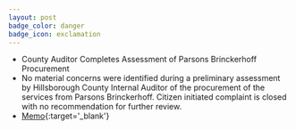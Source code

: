 ```yaml
---
layout: post
badge_color: danger
badge_icon: exclamation
---
```


* County Auditor Completes Assessment of Parsons Brinckerhoff Procurement 
* No material concerns were identified during a preliminary assessment by Hillsborough County Internal Auditor of the procurement of the services from Parsons Brinckerhoff. Citizen initiated complaint is closed with no recommendation for further review.
* [Memo](http://www.hillsboroughcounty.org/DocumentCenter/View/16755){:target='_blank'}

